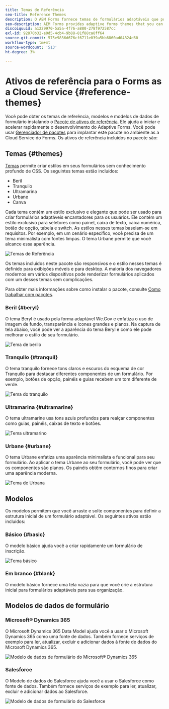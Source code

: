 ```yaml
---
title: Temas de Referência
seo-title: Reference Themes
description: O AEM Forms fornece temas de formulários adaptáveis que podem ser obtidos da Distribuição de software e usados para criar um estilo em um formulário.
seo-description: AEM Forms provides adaptive forms themes that you can get from Software Distribution and use to style a form.
discoiquuid: a1229970-5a5a-4f76-a880-278f972587cc
exl-id: 92870b32-e0d5-4cb4-9b88-81f88ca8ff64
source-git-commit: 575e9836d676cf6711e039a5bb6860ad04324d60
workflow-type: tm+mt
source-wordcount: '513'
ht-degree: 3%

---
```


# Ativos de referência para o Forms as a Cloud Service {#reference-themes}

Você pode obter os temas de referência, modelos e modelos de dados de formulário instalando o [Pacote de ativos de referência](https://experience.adobe.com/#/downloads/content/software-distribution/en/aemcloud.html?package=/content/software-distribution/en/details.html/content/dam/aemcloud/public/aem-forms-reference-content.ui.content-2.0.0.zip). Ele ajuda a iniciar e acelerar rapidamente o desenvolvimento do Adaptive Forms. Você pode usar [Gerenciador de pacotes](https://experienceleague.adobe.com/docs/experience-manager-cloud-service/content/implementing/developer-tools/package-manager.html?lang=pt-BR) para implantar este pacote no ambiente as a Cloud Service do Forms.
Os ativos de referência incluídos no pacote são:

## Temas {#themes}

[Temas](/help/forms/themes.md) permite criar estilos em seus formulários sem conhecimento profundo de CSS. Os seguintes temas estão incluídos:

* Beril
* Tranquilo
* Ultramarina
* Urbane
* Canva

Cada tema contém um estilo exclusivo e elegante que pode ser usado para criar formulários adaptáveis encantadores para os usuários. Ele contém um estilo exclusivo para seletores como painel, caixa de texto, caixa numérica, botão de opção, tabela e switch. As estilos nesses temas baseiam-se em requisitos. Por exemplo, em um cenário específico, você precisa de um tema minimalista com fontes limpas. O tema Urbane permite que você alcance essa aparência.

![Temas de Referência](/help/forms/assets/ref-themes.png)

Os temas incluídos neste pacote são responsivos e o estilo nesses temas é definido para exibições móveis e para desktop. A maioria dos navegadores modernos em vários dispositivos pode renderizar formulários aplicados com um desses temas sem complicações.

Para obter mais informações sobre como instalar o pacote, consulte [Como trabalhar com pacotes](/help/implementing/developing/tools/package-manager.md).

### Beril {#beryl}

O tema Beryl é usado pela forma adaptável We.Gov e enfatiza o uso de imagem de fundo, transparência e ícones grandes e planos. Na captura de tela abaixo, você pode ver a aparência do tema Beryl e como ele pode melhorar o estilo de seu formulário.

![Tema de berilo](/help/forms/assets/beryl.png)

<!--[Click to enlarge

](assets/beryl-1.png)-->

<!-- ## Exec {#exec}

Exec theme avoids solid background fills to emphasize form components. Selecting and clicking components changes font colors. In comparison to the default Canvas theme, font color of the text in the selected tab changes to dark blue. Notice how the navigation and submit buttons are different from the Beryl theme.

![Exec theme](/help/forms/assets/exec.png) -->

<!--[Click to enlarge

](assets/exec-1.png)-->

<!-- ## Exec Light {#exec-light}

Exec Light theme uses white space to create a seamless experience. The Next and Submit buttons get a solid fill and 3D shadow. Selected tabs on the left get an arrow instead of double-check marks.

![Exec light theme](/help/forms/assets/exec-light.png) -->

<!--[Click to enlarge

](assets/exec-light-1.png)-->

<!-- ## Liberty {#liberty}

Liberty theme uses a minimalist approach to highlight the important. For example, the font color of the visited tab changes to green. You can only see the bottom-outline of the text box which emulates the look of a paper-based form with lines. The active text box has a black bottom-outline while others get light gray bottom-outline.

![Liberty theme](/help/forms/assets/liberty.png) -->
<!--[Click to enlarge](assets/liberty-1.png)-->

### Tranquilo {#tranquil}

O tema tranquilo fornece tons claros e escuros do esquema de cor Tranquilo para destacar diferentes componentes de um formulário. Por exemplo, botões de opção, painéis e guias recebem um tom diferente de verde.

![Tema do tranquilo](/help/forms/assets/tranquil.png)

<!--[Click to enlarge](assets/tranquil-1.png)-->

### Ultramarina {#ultramarine}

O tema ultramarine usa tons azuis profundos para realçar componentes como guias, painéis, caixas de texto e botões.

![Tema ultramarino](/help/forms/assets/ultramarine.png)
<!--[Click to enlarge](assets/ultramarine-1.png)-->

### Urbane {#urbane}

O tema Urbane enfatiza uma aparência minimalista e funcional para seu formulário. Ao aplicar o tema Urbane ao seu formulário, você pode ver que os componentes são planos. Os painéis obtêm contornos finos para criar uma aparência moderna.

![Tema de Urbana](/help/forms/assets/urbane.png)
<!--[Click to enlarge](assets/urbane-1.png)-->

<!-- ## U.S. Web Design Standards {#u-s-web-design-standards}

U.S. Web Design Standards theme, as the name suggests, uses typefaces and styles described in the Draft U.S. Web Design Standards site. The web standard is used by federal organizations to create consistent web experiences across federal government websites.

![U.S. Web Design Standards Theme](/help/forms/assets/us-web-standards.png) -->
<!--[Click to enlarge](assets/usgov.png)-->


## Modelos

Os modelos permitem que você arraste e solte componentes para definir a estrutura inicial de um formulário adaptável. Os seguintes ativos estão incluídos:

### Básico {#basic}

O modelo básico ajuda você a criar rapidamente um formulário de inscrição.

![Tema básico](/help/forms/assets/exec.png)

### Em branco {#blank}

O modelo básico fornece uma tela vazia para que você crie a estrutura inicial para formulários adaptáveis para sua organização.

## Modelos de dados de formulário

### Microsoft® Dynamics 365

O Microsoft Dynamics 365 Data Model ajuda você a usar o Microsoft Dynamics 365 como uma fonte de dados. Também fornece serviços de exemplo para ler, atualizar, excluir e adicionar dados à fonte de dados do Microsoft Dynamics 365.

![Modelo de dados de formulário do Microsoft® Dynamics 365](/help/forms/assets/microsoft-dynamic-fdm.png)

### Salesforce

O Modelo de dados do Salesforce ajuda você a usar o Salesforce como fonte de dados. Também fornece serviços de exemplo para ler, atualizar, excluir e adicionar dados ao Salesforce.

![Modelo de dados de formulário do Salesforce](/help/forms/assets/salesforce-fdm.png)
